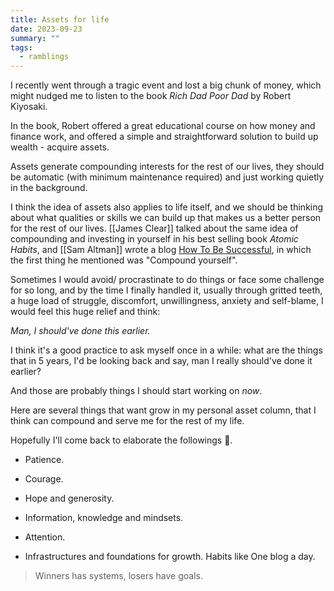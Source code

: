 ```yaml
---
title: Assets for life
date: 2023-09-23
summary: ""
tags:
  - ramblings
---
```


I recently went through a tragic event and lost a big chunk of money,
which might nudged me to listen to the book *Rich Dad Poor Dad* by Robert Kiyosaki.

In the book, Robert offered a great educational course on how money and finance work, and offered a simple and straightforward solution to build up wealth - acquire assets.

Assets generate compounding interests for the rest of our lives, they should be automatic (with minimum maintenance required) and just working quietly in the background.

I think the idea of assets also applies to life itself, and we should be thinking about what qualities or skills we can build up that makes us a better person for the rest of our lives.
[[James Clear]] talked about the same idea of compounding and investing in yourself in his best selling book *Atomic Habits*, and [[Sam Altman]] wrote a blog [How To Be Successful](https://blog.samaltman.com/how-to-be-successful), in which the first thing he mentioned was "Compound yourself".

Sometimes I would avoid/ procrastinate to do things or face some challenge for so long, and by the time I finally handled it, usually through gritted teeth, a huge load of struggle, discomfort, unwillingness, anxiety and self-blame, I would feel this huge relief and think:

*Man, I should've done this earlier.*

I think it's a good practice to ask myself once in a while:
what are the things that in 5 years, I'd be looking back and say, man I really should've done it earlier?

And those are probably things I should start working on *now*.

Here are several things that want grow in my personal asset column, that I think can compound and serve me for the rest of my life.

Hopefully I'll come back to elaborate the followings 🤞.

- Patience.

- Courage.

- Hope and generosity.

- Information, knowledge and mindsets.

- Attention.

- Infrastructures and foundations for growth. Habits like One blog a day.

> Winners has systems, losers have goals.
